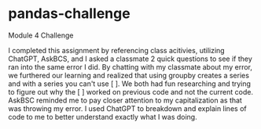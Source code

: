 # pandas-challenge
Module 4 Challenge

I completed this assignment by referencing class acitivies, utilizing ChatGPT, AskBCS, and I asked a classmate 2 quick questions to see if they ran into the same error I did. By chatting with my classmate about my error, we furthered our learning and realized that using groupby creates a series and with a series you can't use [  ]. We both had fun researching and trying to figure out why the [ ] worked on previous code and not the current code. AskBSC reminded me to pay closer attention to my capitalization as that was throwing my error. I used ChatGPT to breakdown and explain lines of code to me to better understand exactly what I was doing. 
